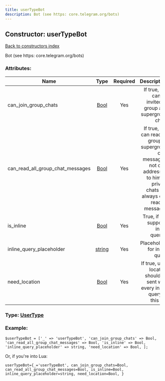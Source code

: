 ```yaml
---
title: userTypeBot
description: Bot (see https: core.telegram.org/bots)
---
```

## Constructor: userTypeBot  
[Back to constructors index](index.md)



Bot (see https: core.telegram.org/bots)

### Attributes:

| Name     |    Type       | Required | Description |
|----------|:-------------:|:--------:|------------:|
|can\_join\_group\_chats|[Bool](../types/Bool.md) | Yes|If true, bot can be invited to group and supergroup chats|
|can\_read\_all\_group\_chat\_messages|[Bool](../types/Bool.md) | Yes|If true, bot can read all group or supergroup chat messages, not only addressed to him. In private chats bot always can read all messages|
|is\_inline|[Bool](../types/Bool.md) | Yes|True, if bot supports inline queries|
|inline\_query\_placeholder|[string](../types/string.md) | Yes|Placeholder for inline query|
|need\_location|[Bool](../types/Bool.md) | Yes|If true, user location should be sent with every inline query to this bot|



### Type: [UserType](../types/UserType.md)


### Example:

```
$userTypeBot = ['_' => 'userTypeBot', 'can_join_group_chats' => Bool, 'can_read_all_group_chat_messages' => Bool, 'is_inline' => Bool, 'inline_query_placeholder' => string, 'need_location' => Bool, ];
```  

Or, if you're into Lua:  


```
userTypeBot={_='userTypeBot', can_join_group_chats=Bool, can_read_all_group_chat_messages=Bool, is_inline=Bool, inline_query_placeholder=string, need_location=Bool, }

```


